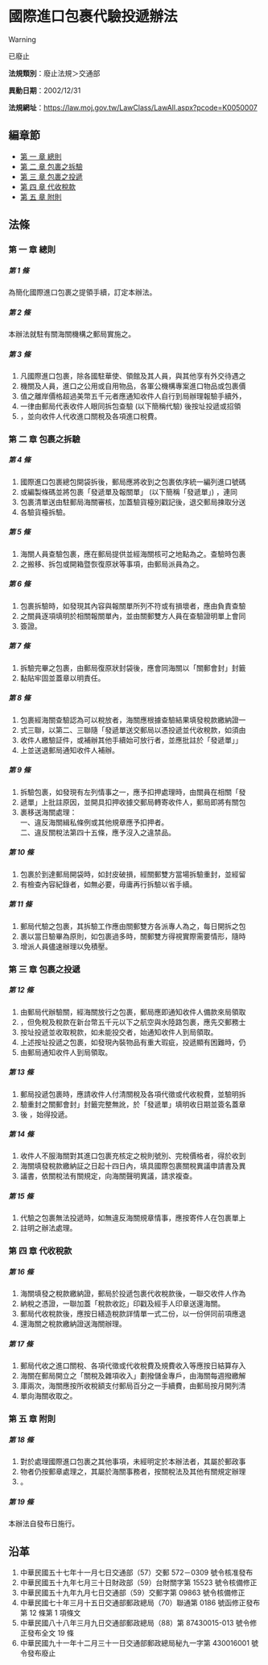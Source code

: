 # 國際進口包裹代驗投遞辦法


> [!WARNING]
> 已廢止


**法規類別**：廢止法規＞交通部

**異動日期**：2002/12/31  

**法規網址**：https://law.moj.gov.tw/LawClass/LawAll.aspx?pcode=K0050007


## 編章節
* [第 一 章 總則](#第-一-章-總則)
* [第 二 章 包裹之拆驗](#第-二-章-包裹之拆驗)
* [第 三 章 包裹之投遞](#第-三-章-包裹之投遞)
* [第 四 章 代收稅款](#第-四-章-代收稅款)
* [第 五 章 附則](#第-五-章-附則)
## 法條
### 第 一 章 總則

##### 第 1 條
為簡化國際進口包裹之提領手續，訂定本辦法。

##### 第 2 條
本辦法就駐有關海關機構之郵局實施之。

##### 第 3 條
1. 凡國際進口包裹，除各國駐華使、領館及其人員，與其他享有外交待遇之
1. 機關及人員，進口之公用或自用物品，各軍公機構專案進口物品或包裹價
1. 值之離岸價格超過美幣五千元者應通知收件人自行到局辦理報驗手續外，
1. 一律由郵局代表收件人眼同拆包查驗 (以下簡稱代驗) 後按址投遞或招領
1. ，並向收件人代收進口關稅及各項進口稅費。

### 第 二 章 包裹之拆驗

##### 第 4 條
1. 國際進口包裹總包開袋拆後，郵局應將收到之包裹依序統一編列進口號碼
1. 或編製條碼並將包裹「發遞單及報關單」 (以下簡稱「發遞單」) ，連同
1. 包裹清單送由駐郵局海關審核，加蓋驗貨檯別戳記後，退交郵局揀取分送
1. 各驗貨檯拆驗。

##### 第 5 條
1. 海關人員查驗包裹，應在郵局提供並經海關核可之地點為之。查驗時包裹
1. 之搬移、拆包或開箱暨恢復原狀等事項，由郵局派員為之。

##### 第 6 條
1. 包裹拆驗時，如發現其內容與報關單所列不符或有損壞者，應由負責查驗
1. 之關員逐項填明於相關報關單內，並由關郵雙方人員在查驗證明單上會同
1. 簽證。

##### 第 7 條
1. 拆驗完畢之包裹，由郵局復原狀封袋後，應會同海關以「關郵會封」封籤
1. 黏貼牢固並蓋章以明責任。

##### 第 8 條
1. 包裹經海關查驗認為可以稅放者，海關應根據查驗結果填發稅款繳納證一
1. 式三聯，以第二、三聯隨「發遞單送交郵局以憑投遞並代收稅款，如須由
1. 收件人繳驗証件，或補辦其他手續始可放行者，並應批註於「發遞單」」
1. 上並送退郵局通知收件人補辦。

##### 第 9 條
1. 拆驗包裹，如發現有左列情事之一，應予扣押處理時，由關員在相關「發
1. 遞單」上批註原因，並開具扣押收據交郵局轉寄收件人，郵局即將有關包
1. 裹移送海關處理：  
一、違反海關緝私條例或其他規章應予扣押者。  
二、違反關稅法第四十五條，應予沒入之違禁品。

##### 第 10 條
1. 包裹於到達郵局開袋時，如封皮破損，經關郵雙方當場拆驗重封，並經留
1. 有檢查內容紀錄者，如無必要，毋庸再行拆驗以省手續。

##### 第 11 條
1. 郵局代驗之包裹，其拆驗工作應由關郵雙方各派專人為之，每日開拆之包
1. 裹以當日驗畢為原則，如包裹過多時，關郵雙方得視實際需要情形，隨時
1. 增派人員儘速辦理以免積壓。

### 第 三 章 包裹之投遞

##### 第 12 條
1. 由郵局代辦驗關，經海關放行之包裹，郵局應即通知收件人備款來局領取
1. ，但免稅及稅款在新台幣五千元以下之航空與水陸路包裹，應先交郵務士
1. 按址投遞並收取稅款，如未能投交者，始通知收件人到局領取。
1. 上述按址投遞之包裹，如發現內裝物品有重大瑕疵，投遞顯有困難時，仍
1. 由郵局通知收件人到局領取。

##### 第 13 條
1. 郵局投遞包裹時，應請收件人付清關稅及各項代徵或代收稅費，並驗明拆
1. 驗重封之關郵會封」封籤完整無訛，於「發遞單」填明收日期並簽名蓋章
1. 後 ，始得投遞。

##### 第 14 條
1. 收件人不服海關對其進口包裹充核定之稅則號別、完稅價格者，得於收到
1. 海關填發稅款繳納証之日起十四日內，填具國際包裹關稅異議申請書及異
1. 議書，依關稅法有關規定，向海關聲明異議，請求複查。

##### 第 15 條
1. 代驗之包裹無法投遞時，如無違反海關規章情事，應按寄件人在包裹單上
1. 註明之辦法處理。

### 第 四 章 代收稅款

##### 第 16 條
1. 海關填發之稅款繳納證，郵局於投遞包裹代收稅款後，一聯交收件人作為
1. 納稅之憑證，一聯加蓋「稅款收訖」印戳及經手人印章送還海關。
1. 郵局代收稅款後，應按日繕造稅款詳情單一式二份，以一份併同前項應退
1. 還海關之稅款繳納證送海關辦理。

##### 第 17 條
1. 郵局代收之進口關稅、各項代徵或代收稅費及規費收入等應按日結算存入
1. 海關在郵局開立之「關稅及雜項收入」劃撥儲金專戶，由海關每週撥繳解
1. 庫兩次，海關應按所收稅額支付郵局百分之一手續費，由郵局按月開列清
1. 單向海關收取之。

### 第 五 章 附則

##### 第 18 條
1. 對於處理國際進口包裹之其他事項，未經明定於本辦法者，其屬於郵政事
1. 物者仍按郵章處理之，其屬於海關事務者，按關稅法及其他有關規定辦理
1. 。

##### 第 19 條
本辦法自發布日施行。

## 沿革
1. 中華民國五十七年十一月七日交通部（57）交郵 572－0309  號令核准發布
1. 中華民國五十九年七月三十日財政部（59）台財關字第 15523  號令核備修正
1. 中華民國五十九年九月七日交通部（59）交郵字第 09863  號令核備修正
1. 中華民國七十年三月十五日交通部郵政總局（70）聯通第 0186 號函修正發布第 12 條第 1  項條文
1. 中華民國八十八年三月九日交通部郵政總局（88）第 87430015-013 號令修正發布全文 19 條
1. 中華民國九十一年十二月三十一日交通部郵政總局秘九一字第 430016001  號令發布廢止
